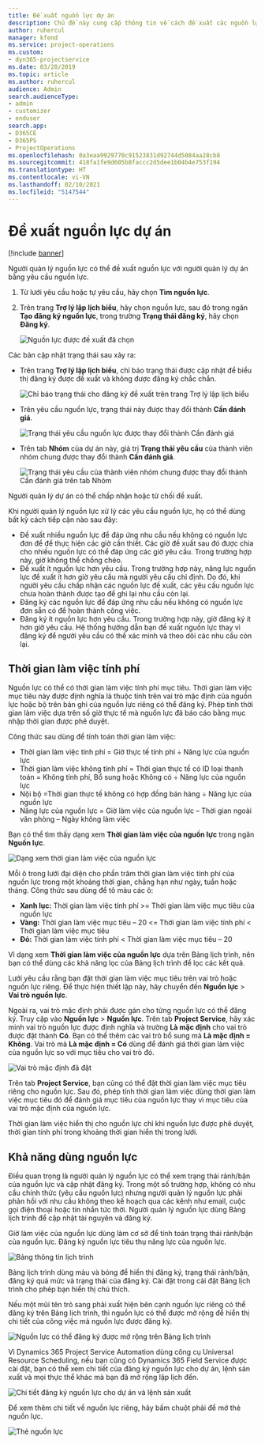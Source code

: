 ```yaml
---
title: Đề xuất nguồn lực dự án
description: Chủ đề này cung cấp thông tin về cách đề xuất các nguồn lực dự án.
author: ruhercul
manager: kfend
ms.service: project-operations
ms.custom:
- dyn365-projectservice
ms.date: 03/28/2019
ms.topic: article
ms.author: ruhercul
audience: Admin
search.audienceType:
- admin
- customizer
- enduser
search.app:
- D365CE
- D365PS
- ProjectOperations
ms.openlocfilehash: 0a3eaa9929770c91523831d92744d5084aa28cb8
ms.sourcegitcommit: 418fa1fe9d605b8faccc2d5dee1b04b4e753f194
ms.translationtype: HT
ms.contentlocale: vi-VN
ms.lasthandoff: 02/10/2021
ms.locfileid: "5147544"
---
```

# <a name="propose-project-resources"></a>Đề xuất nguồn lực dự án

[!include [banner](../includes/psa-now-project-operations.md)]

Người quản lý nguồn lực có thể đề xuất nguồn lực với người quản lý dự án bằng yêu cầu nguồn lực.

1. Từ lưới yêu cầu hoặc tự yêu cầu, hãy chọn **Tìm nguồn lực**.
2. Trên trang **Trợ lý lập lịch biểu**, hãy chọn nguồn lực, sau đó trong ngăn **Tạo đăng ký nguồn lực**, trong trường **Trạng thái đăng ký**, hãy chọn **Đăng ký**.

    ![Nguồn lực được đề xuất đã chọn](media/Resource-Management-image62.png)

Các bản cập nhật trạng thái sau xảy ra:

- Trên trang **Trợ lý lập lịch biểu**, chỉ báo trạng thái được cập nhật để biểu thị đăng ký được đề xuất và không được đăng ký chắc chắn.

    ![Chỉ báo trạng thái cho đăng ký đề xuất trên trang Trợ lý lập lịch biểu](media/Resource-Management-image63.png)

- Trên yêu cầu nguồn lực, trạng thái này được thay đổi thành **Cần đánh giá**.

    ![Trạng thái yêu cầu nguồn lực được thay đổi thành Cần đánh giá](media/Resource-Management-image64.png)

- Trên tab **Nhóm** của dự án này, giá trị **Trạng thái yêu cầu** của thành viên nhóm chung được thay đổi thành **Cần đánh giá**.

    ![Trạng thái yêu cầu của thành viên nhóm chung được thay đổi thành Cần đánh giá trên tab Nhóm](media/Resource-Management-image48.png)

Người quản lý dự án có thể chấp nhận hoặc từ chối đề xuất.

Khi người quản lý nguồn lực xử lý các yêu cầu nguồn lực, họ có thể dùng bất kỳ cách tiếp cận nào sau đây:

- Đề xuất nhiều nguồn lực để đáp ứng nhu cầu nếu không có nguồn lực đơn để để thực hiện các giờ cần thiết. Các giờ đề xuất sau đó được chia cho nhiều nguồn lực có thể đáp ứng các giờ yêu cầu. Trong trường hợp này, giờ không thể chồng chéo.
- Đề xuất ít nguồn lực hơn yêu cầu. Trong trường hợp này, năng lực nguồn lực đề xuất ít hơn giờ yêu cầu mà người yêu cầu chỉ định. Do đó, khi người yêu cầu chấp nhận các nguồn lực đề xuất, các yêu cầu nguồn lực chưa hoàn thành được tạo để ghi lại nhu cầu còn lại.
- Đăng ký các nguồn lực để đáp ứng nhu cầu nếu không có nguồn lực đơn sẵn có để hoàn thành công việc.
- Đăng ký ít nguồn lực hơn yêu cầu. Trong trường hợp này, giờ đăng ký ít hơn giờ yêu cầu. Hệ thống hướng dẫn bạn đề xuất nguồn lực thay vì đăng ký để người yêu cầu có thể xác minh và theo dõi các nhu cầu còn lại.

## <a name="billable-utilization"></a>Thời gian làm việc tính phí

Nguồn lực có thể có thời gian làm việc tính phí mục tiêu. Thời gian làm việc mục tiêu này được định nghĩa là thuộc tính trên vai trò mặc định của nguồn lực hoặc bộ trên bản ghi của nguồn lực riêng có thể đăng ký. Phép tính thời gian làm việc dựa trên số giờ thực tế mà nguồn lực đã báo cáo bằng mục nhập thời gian được phê duyệt.

Công thức sau dùng để tính toán thời gian làm việc:

- Thời gian làm việc tính phí = Giờ thực tế tính phí ÷ Năng lực của nguồn lực
- Thời gian làm việc không tính phí = Thời gian thực tế có ID loại thanh toán = Không tính phí, Bổ sung hoặc Không có ÷ Năng lực của nguồn lực
- Nội bộ =Thời gian thực tế không có hợp đồng bán hàng ÷ Năng lực của nguồn lực
- Năng lực của nguồn lực = Giờ làm việc của nguồn lực – Thời gian ngoài văn phòng – Ngày không làm việc

Bạn có thể tìm thấy dạng xem **Thời gian làm việc của nguồn lực** trong ngăn **Nguồn lực**.

![Dạng xem thời gian làm việc của nguồn lực](media/Resource-Management-image65.png)

Mỗi ô trong lưới đại diện cho phần trăm thời gian làm việc tính phí của nguồn lực trong một khoảng thời gian, chẳng hạn như ngày, tuần hoặc tháng. Công thức sau dùng để tô màu các ô:

- **Xanh lục:** Thời gian làm việc tính phí \>= Thời gian làm việc mục tiêu của nguồn lực
- **Vàng:** Thời gian làm việc mục tiêu – 20 \<= Thời gian làm việc tính phí \< Thời gian làm việc mục tiêu
- **Đỏ:** Thời gian làm việc tính phí \< Thời gian làm việc mục tiêu – 20

Vì dạng xem **Thời gian làm việc của nguồn lực** dựa trên Bảng lịch trình, nên bạn có thể dùng các khả năng lọc của Bảng lịch trình để lọc các kết quả.

Lưới yêu cầu rằng bạn đặt thời gian làm việc mục tiêu trên vai trò hoặc nguồn lực riêng. Để thực hiện thiết lập này, hãy chuyển đến **Nguồn lực** \> **Vai trò nguồn lực**.

Ngoài ra, vai trò mặc định phải được gán cho từng nguồn lực có thể đăng ký. Truy cập vào **Nguồn lực** \> **Nguồn lực**. Trên tab **Project Service**, hãy xác minh vai trò nguồn lực được định nghĩa và trường **Là mặc định** cho vai trò được đặt thành **Có**. Bạn có thể thêm các vai trò bổ sung mà **Là mặc định = Không**. Vai trò mà **Là mặc định = Có** dùng để đánh giá thời gian làm việc của nguồn lực so với mục tiêu cho vai trò đó.

![Vai trò mặc định đã đặt](media/Resource-Management-image67.png)

Trên tab **Project Service**, bạn cũng có thể đặt thời gian làm việc mục tiêu riêng cho nguồn lực. Sau đó, phép tính thời gian làm việc dùng thời gian làm việc mục tiêu đó để đánh giá mục tiêu của nguồn lực thay vì mục tiêu của vai trò mặc định của nguồn lực.

Thời gian làm việc hiển thị cho nguồn lực chỉ khi nguồn lực được phê duyệt, thời gian tính phí trong khoảng thời gian hiển thị trong lưới.

## <a name="resource-availability"></a>Khả năng dùng nguồn lực

Điều quan trọng là người quản lý nguồn lực có thể xem trạng thái rảnh/bận của nguồn lực và cập nhật đăng ký. Trong một số trường hợp, không có nhu cầu chính thức (yêu cầu nguồn lực) nhưng người quản lý nguồn lực phải phản hồi với nhu cầu không theo kế hoạch qua các kênh như email, cuộc gọi điện thoại hoặc tin nhắn tức thời. Người quản lý nguồn lực dùng Bảng lịch trình để cập nhật tài nguyên và đăng ký.

Giờ làm việc của nguồn lực dùng làm cơ sở để tính toán trạng thái rảnh/bận của nguồn lực. Đăng ký nguồn lực tiêu thụ năng lực của nguồn lực.

![Bảng thông tin lịch trình](media/Resource-Management-image68.png)

Bảng lịch trình dùng màu và bóng để hiển thị đăng ký, trạng thái rảnh/bận, đăng ký quá mức và trạng thái của đăng ký. Cài đặt trong cài đặt Bảng lịch trình cho phép bạn hiển thị chú thích.

Nếu một mũi tên trỏ sang phải xuất hiện bên cạnh nguồn lực riêng có thể đăng ký trên Bảng lịch trình, thì nguồn lực có thể được mở rộng để hiển thị chi tiết của công việc mà nguồn lực được đăng ký.

![Nguồn lực có thể đăng ký được mở rộng trên Bảng lịch trình](media/Resource-Management-image69.png)

Vì Dynamics 365 Project Service Automation dùng công cụ Universal Resource Scheduling, nếu bạn cũng có Dynamics 365 Field Service được cài đặt, bạn có thể xem chi tiết của đăng ký nguồn lực cho dự án, lệnh sản xuất và mọi thực thể khác mà bạn đã mở rộng lập lịch đến.

![Chi tiết đăng ký nguồn lực cho dự án và lệnh sản xuất](media/Resource-Management-image70.png)

Để xem thêm chi tiết về nguồn lực riêng, hãy bấm chuột phải để mở thẻ nguồn lực.

![Thẻ nguồn lực](media/Resource-Management-image71.png)
